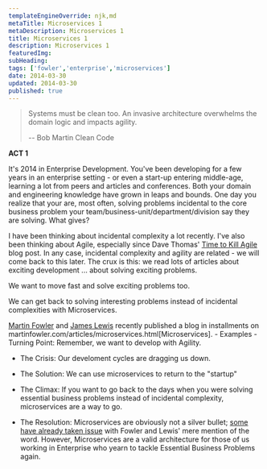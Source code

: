 ```yaml
---
templateEngineOverride: njk,md
metaTitle: Microservices 1
metaDescription: Microservices 1
title: Microservices 1
description: Microservices 1
featuredImg: 
subHeading: 
tags: ['fowler','enterprise','microservices']
date: 2014-03-30
updated: 2014-03-30
published: true
---
```


<div class="col-start-3 col-end-9">




> Systems must be clean too. An invasive architecture overwhelms the domain logic and impacts agility.
>
> --  Bob Martin Clean Code

**ACT 1**

It's 2014 in Enterprise Development. You've been developing for a few years in an enterprise setting - or even a start-up entering middle-age, learning a lot from peers and articles and conferences. Both your domain and engineering knowledge have grown in leaps and bounds. One day you realize that your are, most often, solving problems incidental to the core business problem your team/business-unit/department/division say they are solving. What gives?

I have been thinking about incidental complexity a lot recently. I've also been thinking about Agile, especially since Dave Thomas' [Time to Kill Agile](http://pragdave.me/blog/2014/03/04/time-to-kill-agile/) blog post. In any case, incidental complexity and agility are related - we will come back to this later. The crux is this: we read lots of articles about exciting development ... about solving exciting problems.

We want to move fast and solve exciting problems too.

We can get back to solving interesting problems instead of incidental complexities with Microservices.

[Martin Fowler](http://martinfowler.com/) and [James Lewis](https://twitter.com/boicy) recently published a blog in installments on martinfowler.com/articles/microservices.html[Microservices]. - Examples - Turning Point: Remember, we want to develop with Agility.

-   The Crisis: Our develoment cycles are dragging us down.

-   The Solution: We can use microservices to return to the "startup"

-   The Climax: If you want to go back to the days when you were solving essential business problems instead of incidental complexity, microservices are a way to go.

-   The Resolution: Microservices are obviously not a silver bullet; [some have already taken issue](http://www.infoq.com/news/2014/03/microservices-soa) with Fowler and Lewis' mere mention of the word. However, Microservices are a valid architecture for those of us working in Enterprise who yearn to tackle Essential Business Problems again.
